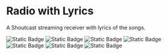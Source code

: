 # Radio with Lyrics

A Shoutcast streaming receiver with lyrics of the songs.

 <img alt="Static Badge" src="https://img.shields.io/badge/language-kotlin-blue"> <img alt="Static Badge" src="https://img.shields.io/badge/jetpack compose-purple"> <img alt="Static Badge" src="https://img.shields.io/badge/hilt-green"> 
                            <img alt="Static Badge" src="https://img.shields.io/badge/room-green"> 
                            <img alt="Static Badge" src="https://img.shields.io/badge/retrofit-green">
                             <img alt="Static Badge" src="https://img.shields.io/badge/MVVM-green"> 
                               <img alt="Static Badge" src="https://img.shields.io/badge/use cases-green"> 

